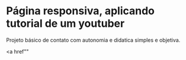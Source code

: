 <h1>Página responsiva, aplicando tutorial de um youtuber</h1>

<p> Projeto básico de contato com autonomia e didatica simples e objetiva.</p>

<a href""
